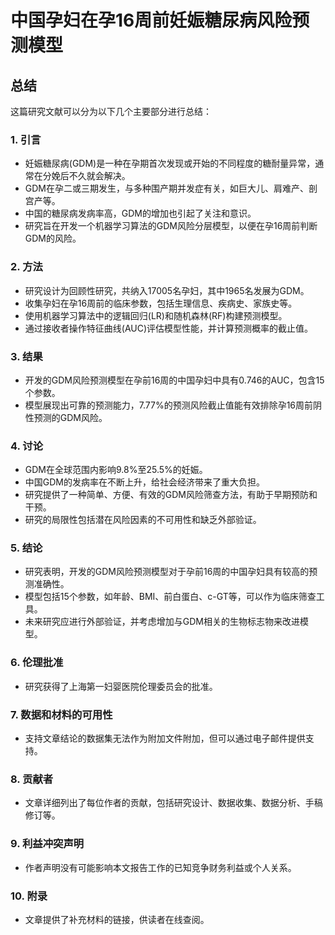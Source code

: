 # 中国孕妇在孕16周前妊娠糖尿病风险预测模型
## 总结
这篇研究文献可以分为以下几个主要部分进行总结：

### 1. 引言
- 妊娠糖尿病(GDM)是一种在孕期首次发现或开始的不同程度的糖耐量异常，通常在分娩后不久就会解决。
- GDM在孕二或三期发生，与多种围产期并发症有关，如巨大儿、肩难产、剖宫产等。
- 中国的糖尿病发病率高，GDM的增加也引起了关注和意识。
- 研究旨在开发一个机器学习算法的GDM风险分层模型，以便在孕16周前判断GDM的风险。

### 2. 方法
- 研究设计为回顾性研究，共纳入17005名孕妇，其中1965名发展为GDM。
- 收集孕妇在孕16周前的临床参数，包括生理信息、疾病史、家族史等。
- 使用机器学习算法中的逻辑回归(LR)和随机森林(RF)构建预测模型。
- 通过接收者操作特征曲线(AUC)评估模型性能，并计算预测概率的截止值。

### 3. 结果
- 开发的GDM风险预测模型在孕前16周的中国孕妇中具有0.746的AUC，包含15个参数。
- 模型展现出可靠的预测能力，7.77%的预测风险截止值能有效排除孕16周前阴性预测的GDM风险。

### 4. 讨论
- GDM在全球范围内影响9.8%至25.5%的妊娠。
- 中国GDM的发病率在不断上升，给社会经济带来了重大负担。
- 研究提供了一种简单、方便、有效的GDM风险筛查方法，有助于早期预防和干预。
- 研究的局限性包括潜在风险因素的不可用性和缺乏外部验证。

### 5. 结论
- 研究表明，开发的GDM风险预测模型对于孕前16周的中国孕妇具有较高的预测准确性。
- 模型包括15个参数，如年龄、BMI、前白蛋白、c-GT等，可以作为临床筛查工具。
- 未来研究应进行外部验证，并考虑增加与GDM相关的生物标志物来改进模型。

### 6. 伦理批准
- 研究获得了上海第一妇婴医院伦理委员会的批准。

### 7. 数据和材料的可用性
- 支持文章结论的数据集无法作为附加文件附加，但可以通过电子邮件提供支持。

### 8. 贡献者
- 文章详细列出了每位作者的贡献，包括研究设计、数据收集、数据分析、手稿修订等。

### 9. 利益冲突声明
- 作者声明没有可能影响本文报告工作的已知竞争财务利益或个人关系。

### 10. 附录
- 文章提供了补充材料的链接，供读者在线查阅。


